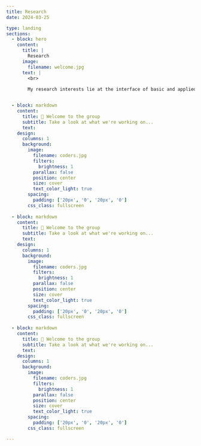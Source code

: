 ```yaml
---
title: Research
date: 2024-03-25

type: landing
sections:
  - block: hero
    content:
      title: |
        Research
      image:
        filename: welcome.jpg
      text: |
        <br>
        
        My research interests lie at the interface of basic and applied ecology.  I am broadly interested in how human interactions with freshwater ecosystems, including fishing, lake and fisheries management practices, and climate change, alter evolutionary and ecological processes in inland lakes, rivers, and the Great Lakes.  By understanding these responses, we can develop new approaches and practices for fisheries management in a rapidly changing landscape.


  - block: markdown
    content:
      title: 👋 Welcome to the group
      subtitle: Take a look at what we're working on...
      text: 
    design:
      columns: 1
      background:
        image:
          filename: coders.jpg
          filters: 
            brightness: 1
          parallax: false
          position: center
          size: cover
          text_color_light: true
        spacing:
          padding: ['20px', '0', '20px', '0']
        css_class: fullscreen
        
  - block: markdown
    content:
      title: 👋 Welcome to the group
      subtitle: Take a look at what we're working on...
      text: 
    design:
      columns: 1
      background:
        image:
          filename: coders.jpg
          filters: 
            brightness: 1
          parallax: false
          position: center
          size: cover
          text_color_light: true
        spacing:
          padding: ['20px', '0', '20px', '0']
        css_class: fullscreen
        
  - block: markdown
    content:
      title: 👋 Welcome to the group
      subtitle: Take a look at what we're working on...
      text: 
    design:
      columns: 1
      background:
        image:
          filename: coders.jpg
          filters: 
            brightness: 1
          parallax: false
          position: center
          size: cover
          text_color_light: true
        spacing:
          padding: ['20px', '0', '20px', '0']
        css_class: fullscreen

---
```

